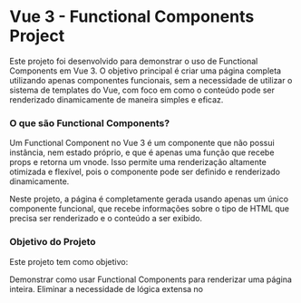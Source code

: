 # Vue 3 - Functional Components Project
Este projeto foi desenvolvido para demonstrar o uso de Functional Components em Vue 3. O objetivo principal é criar uma página completa utilizando apenas componentes funcionais, sem a necessidade de utilizar o sistema de templates do Vue, com foco em como o conteúdo pode ser renderizado dinamicamente de maneira simples e eficaz.

### O que são Functional Components?
Um Functional Component no Vue 3 é um componente que não possui instância, nem estado próprio, e que é apenas uma função que recebe props e retorna um vnode. Isso permite uma renderização altamente otimizada e flexível, pois o componente pode ser definido e renderizado dinamicamente. <br>

Neste projeto, a página é completamente gerada usando apenas um único componente funcional, que recebe informações sobre o tipo de HTML que precisa ser renderizado e o conteúdo a ser exibido.

### Objetivo do Projeto
Este projeto tem como objetivo:

Demonstrar como usar Functional Components para renderizar uma página inteira.
Eliminar a necessidade de lógica extensa no <template>, utilizando apenas a renderização dinâmica via render function.
Mostrar as vantagens dos componentes funcionais, como alta performance e simplicidade na criação de componentes reutilizáveis.
Como o Projeto Funciona
A página renderizada é composta por vários tipos de elementos HTML (como títulos, parágrafos, listas e links), todos gerados através de um componente funcional, TextContent. O conteúdo e o tipo de cada elemento são definidos em um array de objetos e passados dinamicamente para o componente.

### Como Executar o Projeto
Clonar o repositório:

<code>git clone https://github.com/seu-usuario/vue3-functional-components-project.git</code>

Instalar as dependências:

Dentro do diretório do projeto, execute o seguinte comando para instalar as dependências:

<code>npm install</code>

Executar o projeto:

Após a instalação das dependências, inicie o servidor de desenvolvimento:


<code>npm run dev</code>

Acesse o projeto no navegador:

O projeto estará disponível em http://localhost:8080.
